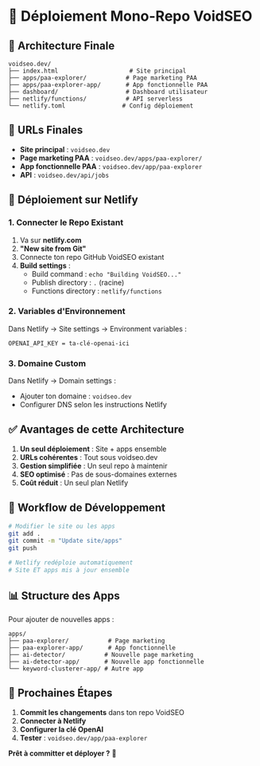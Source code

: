 # 🚀 Déploiement Mono-Repo VoidSEO

## 🎯 **Architecture Finale**

```
voidseo.dev/
├── index.html                    # Site principal
├── apps/paa-explorer/           # Page marketing PAA
├── apps/paa-explorer-app/       # App fonctionnelle PAA
├── dashboard/                   # Dashboard utilisateur
├── netlify/functions/           # API serverless
└── netlify.toml                # Config déploiement
```

## 🔗 **URLs Finales**

- **Site principal** : `voidseo.dev`
- **Page marketing PAA** : `voidseo.dev/apps/paa-explorer/`
- **App fonctionnelle PAA** : `voidseo.dev/app/paa-explorer`
- **API** : `voidseo.dev/api/jobs`

## 🚀 **Déploiement sur Netlify**

### **1. Connecter le Repo Existant**
1. Va sur **netlify.com**
2. **"New site from Git"**
3. Connecte ton repo GitHub VoidSEO existant
4. **Build settings** :
   - Build command : `echo "Building VoidSEO..."`
   - Publish directory : `.` (racine)
   - Functions directory : `netlify/functions`

### **2. Variables d'Environnement**
Dans Netlify → Site settings → Environment variables :
```
OPENAI_API_KEY = ta-clé-openai-ici
```

### **3. Domaine Custom**
Dans Netlify → Domain settings :
- Ajouter ton domaine : `voidseo.dev`
- Configurer DNS selon les instructions Netlify

## ✅ **Avantages de cette Architecture**

1. **Un seul déploiement** : Site + apps ensemble
2. **URLs cohérentes** : Tout sous voidseo.dev
3. **Gestion simplifiée** : Un seul repo à maintenir
4. **SEO optimisé** : Pas de sous-domaines externes
5. **Coût réduit** : Un seul plan Netlify

## 🔄 **Workflow de Développement**

```bash
# Modifier le site ou les apps
git add .
git commit -m "Update site/apps"
git push

# Netlify redéploie automatiquement
# Site ET apps mis à jour ensemble
```

## 📊 **Structure des Apps**

Pour ajouter de nouvelles apps :
```
apps/
├── paa-explorer/           # Page marketing
├── paa-explorer-app/       # App fonctionnelle
├── ai-detector/           # Nouvelle page marketing
├── ai-detector-app/       # Nouvelle app fonctionnelle
└── keyword-clusterer-app/ # Autre app
```

## 🎯 **Prochaines Étapes**

1. **Commit les changements** dans ton repo VoidSEO
2. **Connecter à Netlify** 
3. **Configurer la clé OpenAI**
4. **Tester** : `voidseo.dev/app/paa-explorer`

**Prêt à committer et déployer ?** 🚀
